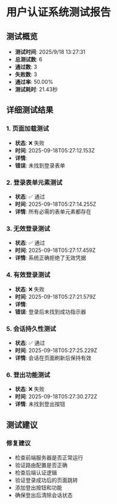 # 用户认证系统测试报告

## 测试概览
- **测试时间**: 2025/9/18 13:27:31
- **总测试数**: 6
- **通过数**: 3
- **失败数**: 3
- **通过率**: 50.00%
- **测试耗时**: 21.43秒

## 详细测试结果


### 1. 页面加载测试
- **状态**: ❌ 失败
- **时间**: 2025-09-18T05:27:12.153Z
- **详情**: 
- **错误**: 未找到登录表单

### 2. 登录表单元素测试
- **状态**: ✅ 通过
- **时间**: 2025-09-18T05:27:14.255Z
- **详情**: 所有必需的表单元素都存在


### 3. 无效登录测试
- **状态**: ✅ 通过
- **时间**: 2025-09-18T05:27:17.459Z
- **详情**: 系统正确拒绝了无效凭据


### 4. 有效登录测试
- **状态**: ❌ 失败
- **时间**: 2025-09-18T05:27:21.579Z
- **详情**: 
- **错误**: 登录后未找到成功指示器

### 5. 会话持久性测试
- **状态**: ✅ 通过
- **时间**: 2025-09-18T05:27:25.229Z
- **详情**: 会话在页面刷新后保持有效


### 6. 登出功能测试
- **状态**: ❌ 失败
- **时间**: 2025-09-18T05:27:30.272Z
- **详情**: 未找到登出按钮



## 测试建议

### 修复建议

- 检查前端服务器是否正常运行
- 验证路由配置是否正确
- 检查后端认证逻辑
- 验证登录成功后的页面跳转
- 添加登出按钮和功能
- 确保登出后清除会话状态

